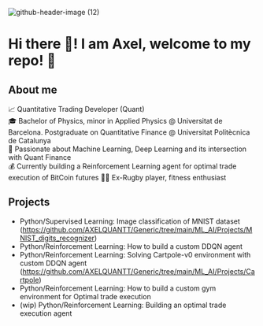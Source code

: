 ![github-header-image (12)](https://github.com/user-attachments/assets/624f5e4c-730b-4c3c-867f-39435ec9fe44)

# Hi there 👋! I am Axel, welcome to my repo! 🚀
## About me
📈 Quantitative Trading Developer (Quant)  
🎓 Bachelor of Physics, minor in Applied Physics @ Universitat de Barcelona. Postgraduate on Quantitative Finance @ Universitat Politècnica de Catalunya  
🌱 Passionate about Machine Learning, Deep Learning and its intersection with Quant Finance  
💰 Currently building a Reinforcement Learning agent for optimal trade execution of BitCoin futures 
🏋️‍♂️ Ex-Rugby player, fitness enthusiast  


## Projects
- Python/Supervised Learning: Image classification of MNIST dataset (https://github.com/AXELQUANTT/Generic/tree/main/ML_AI/Projects/MNIST_digits_recognizer)  
- Python/Reinforcement Learning: How to build a custom DDQN agent  
- Python/Reinforcement Learning: Solving Cartpole-v0 environment with custom DDQN agent (https://github.com/AXELQUANTT/Generic/tree/main/ML_AI/Projects/Cartpole)  
- Python/Reinforcement Learning: How to build a custom gym environment for Optimal trade execution  
- (wip) Python/Reinforcement Learning: Building an optimal trade execution agent  
